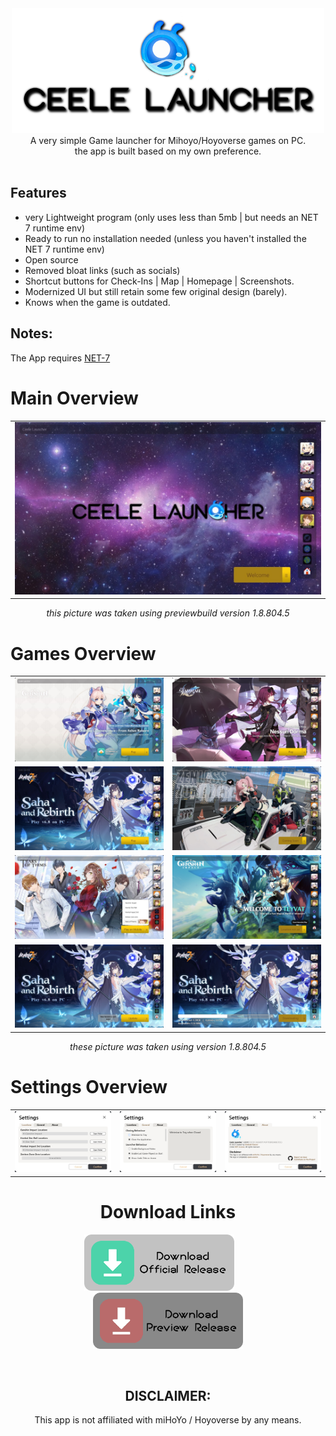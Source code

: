 <div align="center">
<img src="readme/CeeleLauncher.png" height="200"><br>
A very simple Game launcher for Mihoyo/Hoyoverse games on PC.<br>
the app is built based on my own preference.
</div>
<br>

## Features
- very Lightweight program (only uses less than 5mb | but needs an NET 7 runtime env)
- Ready to run no installation needed (unless you haven't installed the NET 7 runtime env)
- Open source
- Removed bloat links (such as socials)
- Shortcut buttons for Check-Ins | Map | Homepage | Screenshots.
- Modernized UI but still retain some few original design (barely).
- Knows when the game is outdated.

## Notes:
The App requires [NET-7](https://download.visualstudio.microsoft.com/download/pr/4b99bbc8-917a-417c-907b-d408341726a5/78b225344fbb9b80d3da3681e1d20d68/dotnet-runtime-7.0.5-win-x64.exe)

# Main Overview
| |
|-|
|![](readme/MainOverview/main.jpg)|
<div align="center">

_this picture was taken using previewbuild version 1.8.804.5_

</div>

# Games Overview
| | |
|-|-|
|![](readme/MainOverview/genshin.jpg)|![](readme/MainOverview/StarRail.jpg)|
|![](readme/MainOverview/hi3.jpg)|![](readme/MainOverview/zzz.jpg)|
|![](readme/MainOverview/tot.jpg)|![](readme/MainOverview/missingLocation.jpg)|
|![](readme/MainOverview/update.jpg)|![](readme/MainOverview/download.jpg)|
<div align="center">

_these picture was taken using version 1.8.804.5_

</div>

# Settings Overview
 | | | |
|-|-|-|
|![](readme/SettingsOverview/Location.jpg)|![](readme/SettingsOverview/General.jpg)|![](readme/SettingsOverview/About.jpg)|

<div align="center">

# Download Links
<a href="https://github.com/IchimakiKasura/CeeleLauncher/releases/latest/download/CeeleLauncher.exe"><img Title="Download Latest (1.8.804.5)" src="readme/Release.png" height="90"/></a>  
<a href="https://github.com/IchimakiKasura/CeeleLauncher/releases/download/v1.8.726.5-previewbuild/CeeleLauncher.exe"><img Title="Download Preview build (1.8.726.5)" src="readme/Preview.png" height="90"/></a>

<br>

## DISCLAIMER:
This app is not affiliated with miHoYo / Hoyoverse by any means.
</div>